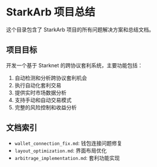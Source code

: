# StarkArb 项目总结

这个目录包含了 StarkArb 项目的所有问题解决方案和总结文档。

## 项目目标

开发一个基于 Starknet 的跨协议套利系统，主要功能包括：

1. 自动检测和分析跨协议套利机会
2. 执行自动化套利交易
3. 提供实时市场数据分析
4. 支持手动和自动交易模式
5. 完整的风险控制和收益分析

## 文档索引

- `wallet_connection_fix.md`: 钱包连接问题修复
- `layout_optimization.md`: 界面布局优化
- `arbitrage_implementation.md`: 套利功能实现